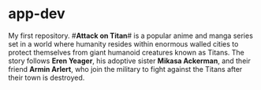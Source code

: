 # app-dev
My first repository.
#**Attack on Titan**# is a popular anime and manga series set in a world where humanity resides within enormous walled cities to protect themselves from giant humanoid creatures known as Titans. The story follows **Eren Yeager**, his adoptive sister **Mikasa Ackerman**, and their friend **Armin Arlert**, who join the military to fight against the Titans after their town is destroyed.
